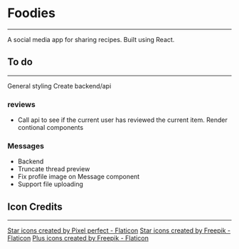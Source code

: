 # Foodies

---

A social media app for sharing recipes. Built using React.

## To do

---

General styling
Create backend/api

### reviews

- Call api to see if the current user has reviewed the current item. Render contional components

### Messages

- Backend
- Truncate thread preview
- Fix profile image on Message component
- Support file uploading

## Icon Credits

---

<a href="https://www.flaticon.com/free-icons/star" title="star icons">Star icons created by Pixel perfect - Flaticon</a>
<a href="https://www.flaticon.com/free-icons/star" title="star icons">Star icons created by Freepik - Flaticon</a>
<a href="https://www.flaticon.com/free-icons/plus" title="plus icons">Plus icons created by Freepik - Flaticon</a>
